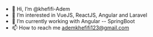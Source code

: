- 👋 Hi, I’m @khefifi-Adem
- 👀 I’m interested in VueJS, ReactJS, Angular and Laravel
- 🌱 I’m currently working with Angular -- SpringBoot
- 📫 How to reach me ademkhefifi123@gmail.com

